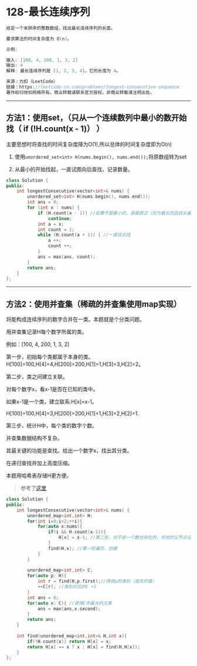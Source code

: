# 128-最长连续序列

```c++
给定一个未排序的整数数组，找出最长连续序列的长度。

要求算法的时间复杂度为 O(n)。

示例:

输入: [100, 4, 200, 1, 3, 2]
输出: 4
解释: 最长连续序列是 [1, 2, 3, 4]。它的长度为 4。

来源：力扣（LeetCode）
链接：https://leetcode-cn.com/problems/longest-consecutive-sequence
著作权归领扣网络所有。商业转载请联系官方授权，非商业转载请注明出处。
```

---

## 方法1：使用set，（只从一个连续数列中最小的数开始找（   if (!H.count(x - 1)） ）

主要思想时将查找的时间复杂度降为O(1),所以总体的时间复杂度即为O(n)

1. 使用`unordered_set<int> H(nums.begin(), nums.end());`将原数组转为set

2. 从最小的开始找起，一直试图向后查找，记录数量。

```c++
class Solution {
public:
	int longestConsecutive(vector<int>& nums) {
		unordered_set<int> H(nums.begin(), nums.end());
		int ans = 0;
		for (int x : nums) {
			if (H.count(x - 1)) //如果不是最小的，直接跳过（应为最长的因该从最小的开始找起）
				continue;
			int a = x;
			int count = 1;
			while (H.count(a + 1)) { //一直往后找
				a ++;
				count ++;
			}
			ans = max(ans, count);
		}
		return ans;
	}
};

```

---

## 方法2：使用并查集（稀疏的并查集使用map实现）

将能构成连续序列的数字合并在一类。本题就是个分类问题。

用并查集记录H每个数字所属的类。

例如：[100, 4, 200, 1, 3, 2]

第一步，初始每个类都属于本身的类。H[100]=100,H[4]=4,H[200]=200,H[1]=1,H[3]=3,H[2]=2。

第二步，类之间建立关联。

对每个数字x，看x-1是否在已知的类中。

如果x-1是一个类，建立联系:H[x]=x-1。

H[100]=100,H[4]=3,H[200]=200,H[1]=1,H[3]=2,H[2]=1.

第三步，统计H中，每个类的数字个数。

并查集数据结构不复杂。

其最关键的功能是查找。给出一个数字x，找出其分类。

在递归查找并加上高度压缩。

本题用哈希表存储H更方便。

>参考了[这里](https://leetcode-cn.com/problems/longest-consecutive-sequence/solution/liang-chong-jie-fa-by-jason-2-27/)

```c++
class Solution {
public:
    int longestConsecutive(vector<int>& nums) {
        unordered_map<int,int> H;
        for(int i=0;i<2;++i){
            for(auto x:nums){
                if(i && H.count(x-1)){
                    H[x] = x-1; //第二轮，对于前一个数也存在的，将他的父节点设为前一个结点
                }
                find(H,x); //第一轮遍历，创建
            }    
        }
        
        unordered_map<int,int> C;
        for(auto p: H){
            int r = find(H,p.first);//获得p的类别（祖先的值）
            ++C[r]; //类别对应的C +1
        }
        int ans = 0;
        for(auto x: C){ //获得C中最大的元素
            ans = max(ans,x.second);
        }
        return ans;
    }
    
    int find(unordered_map<int,int>& H,int x){
        if(!H.count(x)) return H[x] = x;
        return H[x] == x ? x : H[x] = find(H,H[x]);
    }
};

```
